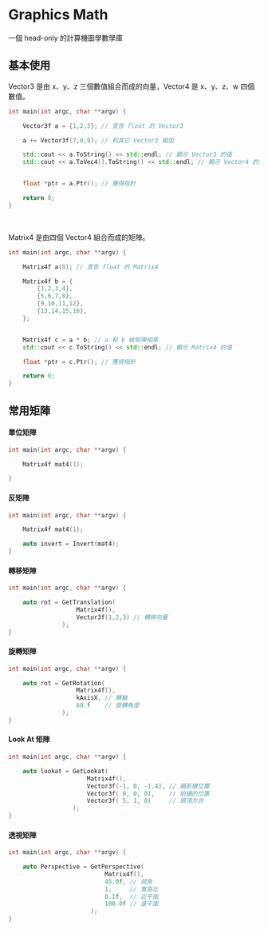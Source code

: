 # Graphics Math

一個 head-only 的計算機圖學數學庫

## 基本使用

Vector3 是由 x、y、z 三個數值組合而成的向量，Vector4  是 x、y、z、w 四個數值。

```cpp
int main(int argc, char **argv) {

    Vector3f a = {1,2,3}; // 宣告 float 的 Vector3

    a += Vector3f(7,8,9); // 和其它 Vector3 相加

    std::cout << a.ToString() << std::endl; // 顯示 Vector3 的值
    std::cout << a.ToVec4().ToString() << std::endl; // 顯示 Vector4 的值


    float *ptr = a.Ptr(); // 獲得指針

    return 0;
}
```

<br>

Matrix4 是由四個 Vector4 組合而成的矩陣。

```cpp
int main(int argc, char **argv) {

    Matrix4f a(8); // 宣告 float 的 Matrix4

    Matrix4f b = {
        {1,2,3,4},
        {5,6,7,8},
        {9,10,11,12},
        {13,14,15,16},
    };


    Matrix4f c = a * b; // a 和 b 做矩陣相乘
    std::cout << c.ToString() << std::endl; // 顯示 Matrix4 的值

    float *ptr = c.Ptr(); // 獲得指針

    return 0;
}
```

## 常用矩陣

#### 單位矩陣

```cpp
int main(int argc, char **argv) {

    Matrix4f mat4(1);

}
```

#### 反矩陣

```cpp
int main(int argc, char **argv) {

    Matrix4f mat4(1);

    auto invert = Invert(mat4);
}
```


#### 轉移矩陣

```cpp
int main(int argc, char **argv) {

    auto rot = GetTranslation(
                   Matrix4f(),
                   Vector3f(1,2,3) // 轉移向量
               );
}
```


#### 旋轉矩陣

```cpp
int main(int argc, char **argv) {

    auto rot = GetRotation(
                   Matrix4f(),
                   kAxisX, // 轉軸
                   60.f    // 旋轉角度
               );
}
```

#### Look At 矩陣

```cpp
int main(int argc, char **argv) {

    auto lookat = GetLookat(
                      Matrix4f(),
                      Vector3f(-1, 0, -1.4), // 攝影機位置
                      Vector3f( 0, 0, 0),    // 拍攝的位置
                      Vector3f( 5, 1, 0)     // 頭頂方向
                  );
}
```

#### 透視矩陣

```cpp
int main(int argc, char **argv) {

    auto Perspective = GetPerspective(
                           Matrix4f(),
                           45.0f, // 視角
                           1,     // 寬高比
                           0.1f,  // 近平面
                           100.0f // 遠平面
                       );
}
```

